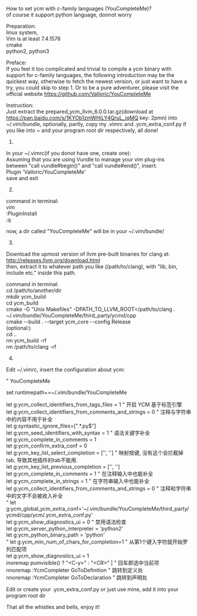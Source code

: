 How to set ycm with c-family languages (YouCompleteMe)?  
of course it support python language, donnot worry  
  
Preparation:  
linux system,  
Vim is at least 7.4.1578  
cmake  
python2, python3  
  
  
Preface:  
If you feel it too complicated and trivial to compile a ycm binary with support for c-family languages, the following introduction may be the quickest way, otherwise to fetch the newest version, or just want to have a try, you could skip to step 1. Or to be a pure adventurer, please visit the official website https://github.com/Valloric/YouCompleteMe  
  
Instruction:  
  Just extract the prepared_ycm_llvm_6.0.0.tar.gz(download at https://pan.baidu.com/s/1KYOb1zmWHiLY4QruL_jqMQ key: 2pmn) into ~/.vim/bundle, optionally, partly, copy my .vimrc and .ycm_extra_conf.py if you like into ~ and your program root dir respectively, all done!  
  
1.  
  
In your ~/.vimrc(if you donot have one, create one):  
  Assuming that you are using Vundle to manage your vim plug-ins  
  between "call vundle#begin()" and "call vundle#end()", insert:  
    Plugin 'Valloric/YouCompleteMe'  
  save and exit  
  
2.  
  
command in terminal:  
  vim  
  :PluginInstall  
  :q  
      
now, a dir called "YouCompleteMe" will be in your ~/.vim/bundle/  
  
3.  
Download the upmost version of llvm pre-built binaries for clang at:  
http://releases.llvm.org/download.html  
then, extract it to whatever path you like (/path/to/clang), with "lib, bin, include etc." inside this path.  
  
command in terminal:  
  cd /path/to/another/dir   
  mkdir ycm_build  
  cd ycm_build  
  cmake -G "Unix Makefiles" -DPATH_TO_LLVM_ROOT=/path/to/clang . ~/.vim/bundle/YouCompleteMe/third_party/ycmd/cpp  
  cmake --build . --target ycm_core --config Release  
  (optional:)  
  cd ..  
  rm ycm_build -rf  
  rm /path/to/clang -rf  
  
4.  
Edit ~/.vimrc, insert the configuration about ycm:  
  
  " YouCompleteMe  

  set runtimepath+=~/.vim/bundle/YouCompleteMe  

  let g:ycm_collect_identifiers_from_tags_files = 1           " 开启 YCM 基于标签引擎  
  let g:ycm_collect_identifiers_from_comments_and_strings = 0 " 注释与字符串中的内容不用于补全  
  let g:syntastic_ignore_files=[".*\.py$"]  
  let g:ycm_seed_identifiers_with_syntax = 1                  " 语法关键字补全  
  let g:ycm_complete_in_comments = 1  
  let g:ycm_confirm_extra_conf = 0  
  let g:ycm_key_list_select_completion = ['<c-n>', '<Down>']  " 映射按键, 没有这个会拦截掉tab, 导致其他插件的tab不能用.  
  let g:ycm_key_list_previous_completion = ['<c-p>', '<Up>']  
  let g:ycm_complete_in_comments = 1                          " 在注释输入中也能补全  
  let g:ycm_complete_in_strings = 1                           " 在字符串输入中也能补全  
  let g:ycm_collect_identifiers_from_comments_and_strings = 0 " 注释和字符串中的文字不会被收入补全  
  " let g:ycm_global_ycm_extra_conf='~/.vim/bundle/YouCompleteMe/third_party/ycmd/cpp/ycm/.ycm_extra_conf.py'  
  let g:ycm_show_diagnostics_ui = 0                           " 禁用语法检查  
  let g:ycm_server_python_interpreter = 'python2'  
  let g:ycm_python_binary_path = 'python'  
  " let g:ycm_min_num_of_chars_for_completion=1                 " 从第1个键入字符就开始罗列匹配项  
  let g:ycm_show_diagnostics_ui = 1  
  inoremap <expr> <CR> pumvisible() ? "\<C-y>" : "\<CR>" |            " 回车即选中当前项  
  nnoremap <c-j> :YcmCompleter GoToDefinition<CR>    " 跳转到定义处  
  nnoremap <c-k> :YcmCompleter GoToDeclaration<CR>    " 跳转到声明处  
     
Edit or create your .ycm_extra_conf.py or just use mine, add it into your program root dir  
  
That all the whistles and bells, enjoy it!  
